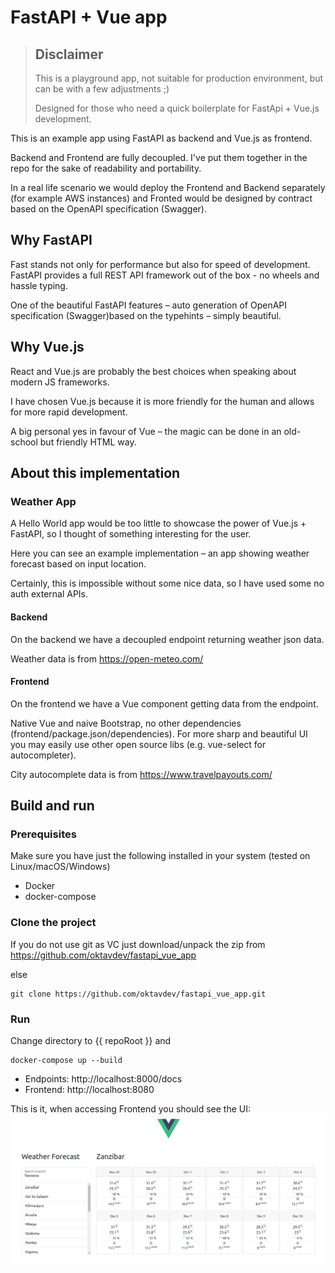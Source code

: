 # FastAPI + Vue app

> ## Disclaimer
> 
> This is a playground app, not suitable for production environment, but can be with a few adjustments ;)
> 
> Designed for those who need a quick boilerplate for FastApi + Vue.js development.


This is an example app using FastAPI as backend and Vue.js as frontend.

Backend and Frontend are fully decoupled.
I've put them together in the repo for the sake of readability and portability.

In a real life scenario we would deploy the Frontend and Backend separately (for example AWS instances) 
and Fronted would be designed by contract based on the OpenAPI specification (Swagger).

## Why FastAPI
Fast stands not only for performance but also for speed of development.
FastAPI provides a full REST API framework out of the box - no wheels and hassle typing.

One of the beautiful FastAPI features – auto generation of OpenAPI specification (Swagger)based on the typehints – simply beautiful.


## Why Vue.js
React and Vue.js are probably the best choices when speaking about modern JS frameworks.

I have chosen Vue.js because it is more friendly for the human and allows for more rapid development.

A big personal yes in favour of Vue – the magic can be done in an old-school but friendly HTML way.

## About this implementation

### Weather App
A Hello World app would be too little to showcase the power of Vue.js + FastAPI, so I thought of something 
interesting for the user.

Here you can see an example implementation – an app showing weather forecast based on input location.

Certainly, this is impossible without some nice data, so I have used some no auth external APIs.

#### Backend

On the backend we have a decoupled endpoint returning weather json data.

Weather data is from https://open-meteo.com/

#### Frontend
On the frontend we have a Vue component getting data from the endpoint.

Native Vue and naive Bootstrap, no other dependencies (frontend/package.json/dependencies).
For more sharp and beautiful UI you may easily use other open source libs (e.g. vue-select for autocompleter).

City autocomplete data is from https://www.travelpayouts.com/

## Build and run

### Prerequisites

Make sure you have just the following installed in your system (tested on Linux/macOS/Windows)  

- Docker
- docker-compose

### Clone the project

If you do not use git as VC just download/unpack the zip from https://github.com/oktavdev/fastapi_vue_app

else

```shell
git clone https://github.com/oktavdev/fastapi_vue_app.git
```

### Run

Change directory to {{ repoRoot }} and
```shell
docker-compose up --build
```

- Endpoints: http://localhost:8000/docs
- Frontend: http://localhost:8080

This is it, when accessing Frontend you should see the UI:
![Example](frontend/public/weather_forecast.png)



